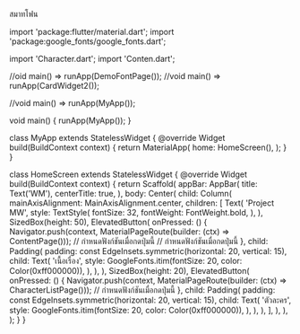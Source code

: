 สมาทโฟน

import 'package:flutter/material.dart';
import 'package:google_fonts/google_fonts.dart';

import 'Character.dart';
import 'Conten.dart';

//oid main() => runApp(DemoFontPage());
//void main() => runApp(CardWidget2());

//void main() => runApp(MyApp());

void main() {
  runApp(MyApp());
}

class MyApp extends StatelessWidget {
  @override
  Widget build(BuildContext context) {
    return MaterialApp(
      home: HomeScreen(),
    );
  }
}

class HomeScreen extends StatelessWidget {
  @override
  Widget build(BuildContext context) {
    return Scaffold(
      appBar: AppBar(
        title: Text('WM'),
        centerTitle: true,
      ),
      body: Center(
        child: Column(
          mainAxisAlignment: MainAxisAlignment.center,
          children: [
            Text(
              'Project MW',
              style: TextStyle(
                fontSize: 32,
                fontWeight: FontWeight.bold,
              ),
            ),
            SizedBox(height: 50),
            ElevatedButton(
              onPressed: () {
                Navigator.push(context,
                    MaterialPageRoute(builder: (ctx) => ContentPage()));
                // กำหนดฟังก์ชันเมื่อกดปุ่มนี้
                // กำหนดฟังก์ชันเมื่อกดปุ่มนี้
              },
              child: Padding(
                padding:
                    const EdgeInsets.symmetric(horizontal: 20, vertical: 15),
                child: Text(
                  'เนื้อเรื่อง',
                  style:
                      GoogleFonts.itim(fontSize: 20, color: Color(0xff000000)),
                ),
              ),
            ),
            SizedBox(height: 20),
            ElevatedButton(
              onPressed: () {
                Navigator.push(context,
                    MaterialPageRoute(builder: (ctx) => CharacterListPage()));
                // กำหนดฟังก์ชันเมื่อกดปุ่มนี้
              },
              child: Padding(
                padding:
                    const EdgeInsets.symmetric(horizontal: 20, vertical: 15),
                child: Text(
                  'ตัวละคร',
                  style:
                      GoogleFonts.itim(fontSize: 20, color: Color(0xff000000)),
                ),
              ),
            ),
          ],
        ),
      ),
    );
  }
}
